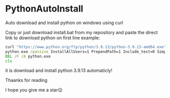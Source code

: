 # PythonAutoInstall
Auto download and install python on windows using curl

Сopy or just download install.bat from my repository and paste the direct link to download python on first line
example:
```bat
curl "https://www.python.org/ftp/python/3.9.13/python-3.9.13-amd64.exe" --output python.exe
python.exe /passive InstallAllUsers=1 PrependPath=1 Include_test=0 SimpleInstall=1
DEL /F /A python.exe
cls
```
it is download and install python 3.9.13 automaticly!

Thaanks for reading

I hope you give me a star:wink:
